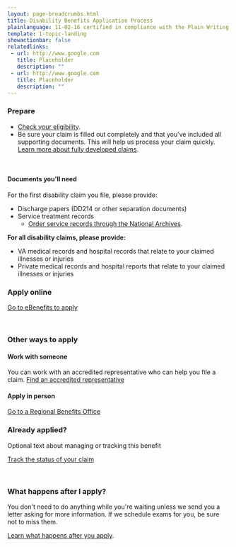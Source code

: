 ```yaml
---
layout: page-breadcrumbs.html
title: Disability Benefits Application Process
plainlanguage: 11-02-16 certified in compliance with the Plain Writing Act
template: 1-topic-landing
showactionbar: false
relatedlinks:
 - url: http://www.google.com
   title: Placeholder
   description: ""
 - url: http://www.google.com
   title: Placeholder
   description: ""
---
```


### Prepare

- [Check your eligibility](/disability-benefits/eligibility).
- Be sure your claim is filled out completely and that you’ve included all supporting documents. This will help us process your claim quickly. [Learn more about fully developed claims](/disability-benefits/claims-process/claim-types/fully-developed-claim/).

<div markdown="0"><br></div>

<div class="call-out" markdown="1">

#### Documents you'll need

For the first disability claim you file, please provide:

- Discharge papers (DD214 or other separation documents) 
- Service treatment records
  - [Order service records through the National Archives](https://www.archives.gov/veterans/military-service-records).

**For all disability claims, please provide:**

- VA medical records and hospital records that relate to your claimed illnesses or injuries
- Private medical records and hospital reports that relate to your claimed illnesses or injuries

</div>


### Apply online

<a class="usa-button-primary va-button-primary" href="https://www.ebenefits.va.gov/ebenefits/about/feature?feature=disability-compensation">Go to eBenefits to apply</a>

<div markdown="0"><br></div>

### Other ways to apply

#### Work with someone

You can work with an accredited representative who can help you file a claim.  [Find an accredited representative](/disability-benefits/apply-for-benefits/help/index.html)

#### Apply in person

[Go to a Regional Benefits Office](http://www.benefits.va.gov/benefits/offices.asp)

### Already applied?

Optional text about managing or tracking this benefit

<a class="usa-button-primary" href="/disability-benefits/track-claims">Track the status of your claim</a>

<div markdown="0"><br></div>

### What happens after I apply?

You don't need to do anything while you're waiting unless we send you a letter asking for more information. If we schedule exams for you, be sure not to miss them.

[Learn what happens after you apply](/disability-benefits/after-you-apply).

<div markdown="0"><br></div>
